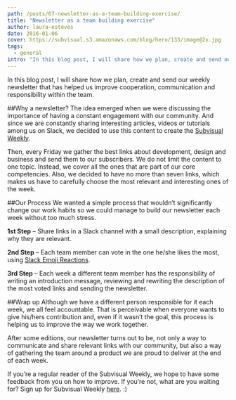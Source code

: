 ```yaml
---
path: /posts/67-newsletter-as-a-team-building-exercise/
title: "Newsletter as a team building exercise"
author: laura-esteves
date: 2016-01-06
cover: https://subvisual.s3.amazonaws.com/blog/hero/133/image@2x.jpg
tags:
  - general
intro: "In this blog post, I will share how we plan, create and send our weekly newsletter that has helped us improve cooperation, communication and responsibility within the team."
---
```


In this blog post, I will share how we plan, create and send our weekly newsletter that has helped us improve cooperation, communication and responsibility within the team. 
 

##Why a newsletter?
The idea emerged when we were discussing the importance of having a constant engagement with our community. And since we are constantly sharing interesting articles, videos or tutorials among us on Slack, we decided to use this content to create the [Subvisual Weekly](https://subvisual.co/newsletter/). 

Then, every Friday we gather the best links about development, design and business and send them to our subscribers. We do not limit the content to one topic. Instead, we cover all the ones that are part of our core competencies. Also, we decided to have no more than seven links, which makes us have to carefully choose the most relevant and interesting ones of the week.
 
##Our Process
We wanted a simple process that wouldn’t significantly change our work habits so we could manage to build our newsletter each week without too much stress.
 
**1st Step** – Share links in a Slack channel with a small description, explaining why they are relevant.

**2nd Step** – Each team member can vote in the one he/she likes the most, using [Slack Emoji Reactions](https://get.slack.help/hc/en-us/articles/206870317-Emoji-reactions).

**3rd Step** – Each week a different team member has the responsibility of writing an introduction message, reviewing and rewriting the description of the most voted links and sending the newsletter.

##Wrap up
Although we have a different person responsible for it each week, we all feel accountable. That is perceivable when everyone wants to give his/hers contribution and, even if it wasn’t the goal, this process is helping us to improve the way we work together.

After some editions, our newsletter turns out to be, not only a way to communicate and share relevant links with our community, but also a way of gathering the team around a product we are proud to deliver at the end of each week.

If you’re a regular reader of the Subvisual Weekly, we hope to have some feedback from you on how to improve. If you’re not, what are you waiting for? Sign up for Subvisual Weekly [here](https://subvisual.co/newsletter/). :)


